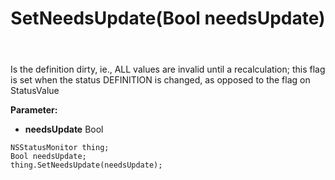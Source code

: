 ﻿---
uid: crmscript_ref_NSStatusMonitor_SetNeedsUpdate
title: SetNeedsUpdate(Bool needsUpdate)
intellisense: NSStatusMonitor.SetNeedsUpdate
keywords: NSStatusMonitor, GetNeedsUpdate
so.topic: reference
---

Is the definition dirty, ie., ALL values are invalid until a recalculation; this flag is set when the status DEFINITION is changed, as opposed to the flag on StatusValue

**Parameter:** 
 - **needsUpdate** Bool

```crmscript
NSStatusMonitor thing;
Bool needsUpdate;
thing.SetNeedsUpdate(needsUpdate);
```

